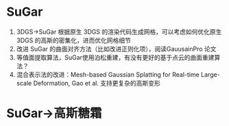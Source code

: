 # SuGar
1. 3DGS->SuGar 根据原生 3DGS 的渲染代码生成网格，可以考虑如何优化原生 3DGS 的高斯的密集化，进而优化网格细节
2. 改进 SuGar 的曲面对齐方法（比如改进正则化项），阅读GauusainPro 论文 
3. 等值面提取算法，SuGar使用泊松重建，有没有更好的基于点云的曲面重建算法？
4. 混合表示法的改进：Mesh-based Gaussian Splatting for Real-time Large-scale Deformation, Gao et al. 支持更复杂的高斯变形



# SuGar->高斯糖霜